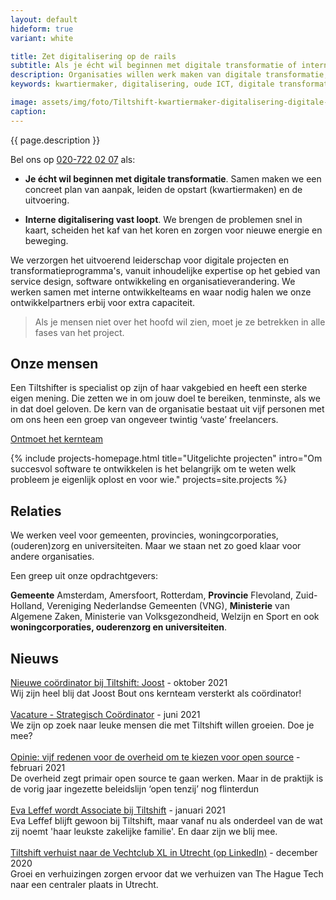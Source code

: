 ```yaml
---
layout: default
hideform: true
variant: white

title: Zet digitalisering op de rails
subtitle: Als je écht wil beginnen met digitale transformatie of interne digitalisering vast loopt
description: Organisaties willen werk maken van digitale transformatie, maar blijven hangen in strategische plannen en experimenten. Tiltshift maakt het écht. We lopen mee met de uitvoerenden en maken samen met hen stapsgewijs de benodigde verandering in proces en techniek. Zo zorgen we snel voor concrete resultaten én maken we innovatie pragmatisch.
keywords: kwartiermaker, digitalisering, oude ICT, digitale transformatie, probleemgedreven innovatie, software design thinking, human centered design, service design, lean startup, lean ux, agile development, xp, scrum, labs, apps, projecten, advies, consultancy, overheid, overheden, publieke sector, mens centraal, common ground, open source, creative commons, creative thinking, open collaboration, Fixxx, Push

image: assets/img/foto/Tiltshift-kwartiermaker-digitalisering-digitale-transformatie-probleemgedreven-innovatie.jpg
caption:
---
```


{{ page.description }}

Bel ons op <a href="tel:+31207220207">020-722 02 07</a> als:

- **Je écht wil beginnen met digitale transformatie**. Samen maken we een concreet plan van aanpak, leiden de opstart (kwartiermaken) en de uitvoering.

- **Interne digitalisering vast loopt**. We brengen de problemen snel in kaart, scheiden het kaf van het koren en zorgen voor nieuwe energie en beweging.

We verzorgen het uitvoerend leiderschap voor digitale projecten en transformatieprogramma's, vanuit inhoudelijke expertise op het gebied van service design, software ontwikkeling en organisatieverandering. We werken samen met interne ontwikkelteams en waar nodig halen we onze ontwikkelpartners erbij voor extra capaciteit.

> Als je mensen niet over het hoofd wil zien, moet je ze betrekken in alle fases van het project.

## Onze mensen
Een Tiltshifter is specialist op zijn of haar vakgebied en heeft een sterke eigen mening. Die zetten we in om jouw doel te bereiken, tenminste, als we in dat doel geloven. De kern van de organisatie bestaat uit vijf personen met om ons heen een groep van ongeveer twintig ‘vaste’ freelancers.

[Ontmoet het kernteam](/mensen/)

{% include projects-homepage.html title="Uitgelichte projecten" intro="Om succesvol software te ontwikkelen is het belangrijk om te weten welk probleem je eigenlijk oplost en voor wie." projects=site.projects %}

## Relaties
We werken veel voor gemeenten, provincies, woningcorporaties, (ouderen)zorg en universiteiten. Maar we staan net zo goed klaar voor andere organisaties. 

Een greep uit onze opdrachtgevers: 

**Gemeente** Amsterdam, Amersfoort, Rotterdam, **Provincie** Flevoland, Zuid-Holland, Vereniging Nederlandse Gemeenten (VNG), **Ministerie** van Algemene Zaken, Ministerie van Volksgezondheid, Welzijn en Sport en ook **woningcorporaties, ouderenzorg en universiteiten**.

## Nieuws

[Nieuwe coördinator bij Tiltshift: Joost](/2021/10/04/Nieuwe-coordinator-bij-Tiltshift-Joost.html) - oktober 2021<br>Wij zijn heel blij dat Joost Bout ons kernteam versterkt als coördinator!
<br><br>
[Vacature - Strategisch Coördinator](/2021/06/30/Vacature-Strategisch-Coordinator.html) - juni 2021<br>We zijn op zoek naar leuke mensen die met Tiltshift willen groeien. Doe je mee?
<br><br>
[Opinie: vijf redenen voor de overheid om te kiezen voor open source](https://www.tiltshift.nl/2021/02/08/Vijf-redenen-voor-de-overheid-om-te-kiezen-voor-open-source.html) - februari 2021<br>De overheid zegt primair open source te gaan werken. Maar in de praktijk is de vorig jaar ingezette beleidslijn ‘open tenzij’ nog flinterdun
<br><br>
[Eva Leffef wordt Associate bij Tiltshift](https://www.tiltshift.nl/2021/01/25/Eva-Leffef-Onderdeel-Van-Tiltshift.html) - januari 2021<br>Eva Leffef blijft gewoon bij Tiltshift, maar vanaf nu als onderdeel van de wat zij noemt 'haar leukste zakelijke familie'. En daar zijn we blij mee.
<br><br>
[Tiltshift verhuist naar de Vechtclub XL in Utrecht (op LinkedIn)](https://www.linkedin.com/feed/update/urn:li:activity:6746708254681890816) - december 2020<br>Groei en verhuizingen zorgen ervoor dat we verhuizen van The Hague Tech naar een centraler plaats in Utrecht.
